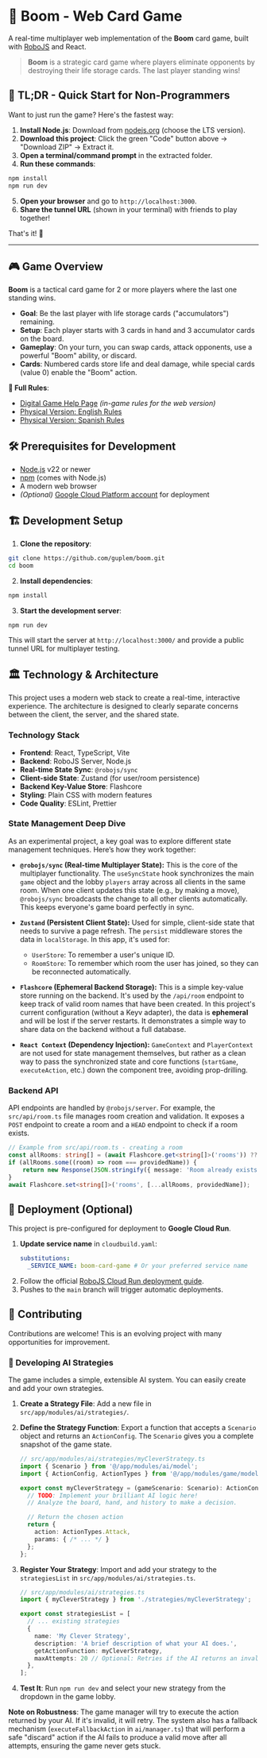 # 🎴 Boom - Web Card Game

A real-time multiplayer web implementation of the **Boom** card game, built with [RoboJS](https://robojs.dev/) and React.

> **Boom** is a strategic card game where players eliminate opponents by destroying their life storage cards. The last player standing wins!

## 🚀 TL;DR - Quick Start for Non-Programmers

Want to just run the game? Here's the fastest way:

1. **Install Node.js**: Download from [nodejs.org](https://nodejs.org/) (choose the LTS version).
2. **Download this project**: Click the green "Code" button above → "Download ZIP" → Extract it.
3. **Open a terminal/command prompt** in the extracted folder.
4. **Run these commands**:
  ```bash
  npm install
  npm run dev
  ```
5. **Open your browser** and go to `http://localhost:3000`.
6. **Share the tunnel URL** (shown in your terminal) with friends to play together!

That's it! 🎉

---

## 🎮 Game Overview

**Boom** is a tactical card game for 2 or more players where the last one standing wins.

- **Goal**: Be the last player with life storage cards ("accumulators") remaining.
- **Setup**: Each player starts with 3 cards in hand and 3 accumulator cards on the board.
- **Gameplay**: On your turn, you can swap cards, attack opponents, use a powerful "Boom" ability, or discard.
- **Cards**: Numbered cards store life and deal damage, while special cards (value 0) enable the "Boom" action.

**📖 Full Rules**:
- [Digital Game Help Page](/help) _(in-game rules for the web version)_
- [Physical Version: English Rules](./rules/Physical%20Version/EN.md)
- [Physical Version: Spanish Rules](./rules/Physical%20Version/ES.md)

## 🛠️ Prerequisites for Development

- [Node.js](https://nodejs.org/) v22 or newer
- [npm](https://www.npmjs.com/) (comes with Node.js)
- A modern web browser
- *(Optional)* [Google Cloud Platform account](https://console.cloud.google.com/) for deployment

## 🏗️ Development Setup

1. **Clone the repository**:
  ```bash
  git clone https://github.com/guplem/boom.git
  cd boom
  ```

2. **Install dependencies**:
  ```bash
  npm install
  ```

3. **Start the development server**:
  ```bash
  npm run dev
  ```
  This will start the server at `http://localhost:3000/` and provide a public tunnel URL for multiplayer testing.

## 🏛️ Technology & Architecture

This project uses a modern web stack to create a real-time, interactive experience. The architecture is designed to clearly separate concerns between the client, the server, and the shared state.

### Technology Stack

- **Frontend**: React, TypeScript, Vite
- **Backend**: RoboJS Server, Node.js
- **Real-time State Sync**: `@robojs/sync`
- **Client-side State**: Zustand (for user/room persistence)
- **Backend Key-Value Store**: Flashcore
- **Styling**: Plain CSS with modern features
- **Code Quality**: ESLint, Prettier

### State Management Deep Dive

As an experimental project, a key goal was to explore different state management techniques. Here’s how they work together:

- **`@robojs/sync` (Real-time Multiplayer State):** This is the core of the multiplayer functionality. The `useSyncState` hook synchronizes the main `game` object and the lobby `players` array across all clients in the same room. When one client updates this state (e.g., by making a move), `@robojs/sync` broadcasts the change to all other clients automatically. This keeps everyone's game board perfectly in sync.

- **`Zustand` (Persistent Client State):** Used for simple, client-side state that needs to survive a page refresh. The `persist` middleware stores the data in `localStorage`. In this app, it's used for:
    - `UserStore`: To remember a user's unique ID.
    - `RoomStore`: To remember which room the user has joined, so they can be reconnected automatically.

- **`Flashcore` (Ephemeral Backend Storage):** This is a simple key-value store running on the backend. It's used by the `/api/room` endpoint to keep track of valid room names that have been created. In this project's current configuration (without a Keyv adapter), the data is **ephemeral** and will be lost if the server restarts. It demonstrates a simple way to share data on the backend without a full database.

- **`React Context` (Dependency Injection):** `GameContext` and `PlayerContext` are not used for state management themselves, but rather as a clean way to pass the synchronized state and core functions (`startGame`, `executeAction`, etc.) down the component tree, avoiding prop-drilling.

### Backend API

API endpoints are handled by `@robojs/server`. For example, the `src/api/room.ts` file manages room creation and validation. It exposes a `POST` endpoint to create a room and a `HEAD` endpoint to check if a room exists.

```typescript
// Example from src/api/room.ts - creating a room
const allRooms: string[] = (await Flashcore.get<string[]>('rooms')) ?? [];
if (allRooms.some((room) => room === providedName)) {
    return new Response(JSON.stringify({ message: 'Room already exists' }), { status: 409 });
}
await Flashcore.set<string[]>('rooms', [...allRooms, providedName]);
```

## 🚀 Deployment (Optional)

This project is pre-configured for deployment to **Google Cloud Run**.

1. **Update service name** in `cloudbuild.yaml`:
    ```yaml
    substitutions:
      _SERVICE_NAME: boom-card-game # Or your preferred service name
    ```
2. Follow the official [RoboJS Cloud Run deployment guide](https://robojs.dev/hosting/cloud-run).
3. Pushes to the `main` branch will trigger automatic deployments.

## 🤝 Contributing

Contributions are welcome! This is an evolving project with many opportunities for improvement.

### 🤖 Developing AI Strategies

The game includes a simple, extensible AI system. You can easily create and add your own strategies.

1. **Create a Strategy File**: Add a new file in `src/app/modules/ai/strategies/`.
2. **Define the Strategy Function**: Export a function that accepts a `Scenario` object and returns an `ActionConfig`. The `Scenario` gives you a complete snapshot of the game state.

    ```typescript
    // src/app/modules/ai/strategies/myCleverStrategy.ts
    import { Scenario } from '@/app/modules/ai/model';
    import { ActionConfig, ActionTypes } from '@/app/modules/game/model';

    export const myCleverStrategy = (gameScenario: Scenario): ActionConfig => {
      // TODO: Implement your brilliant AI logic here!
      // Analyze the board, hand, and history to make a decision.

      // Return the chosen action
      return {
        action: ActionTypes.Attack,
        params: { /* ... */ }
      };
    };
    ```

3. **Register Your Strategy**: Import and add your strategy to the `strategiesList` in `src/app/modules/ai/strategies.ts`.

    ```typescript
    // src/app/modules/ai/strategies.ts
    import { myCleverStrategy } from './strategies/myCleverStrategy';

    export const strategiesList = [
      // ... existing strategies
      {
        name: 'My Clever Strategy',
        description: 'A brief description of what your AI does.',
        getActionFunction: myCleverStrategy,
        maxAttempts: 20 // Optional: Retries if the AI returns an invalid move.
      },
    ];
    ```
4. **Test It**: Run `npm run dev` and select your new strategy from the dropdown in the game lobby.

**Note on Robustness**: The game manager will try to execute the action returned by your AI. If it's invalid, it will retry. The system also has a fallback mechanism (`executeFallbackAction` in `ai/manager.ts`) that will perform a safe "discard" action if the AI fails to produce a valid move after all attempts, ensuring the game never gets stuck.